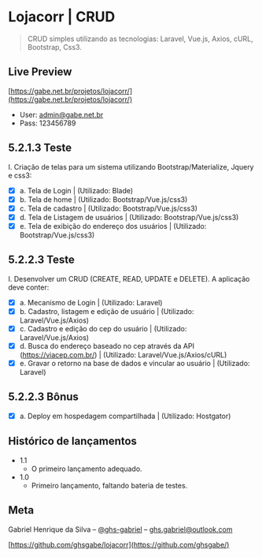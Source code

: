 # Lojacorr | CRUD
> CRUD simples utilizando as tecnologias: Laravel, Vue.js, Axios, cURL, Bootstrap, Css3.

## Live Preview

[https://gabe.net.br/projetos/lojacorr/](https://gabe.net.br/projetos/lojacorr/)
- User: admin@gabe.net.br
- Pass: 123456789

## 5.2.1.3	Teste
I.	Criação de telas para um sistema utilizando Bootstrap/Materialize, Jquery e css3:
- [x] a.	Tela de Login | (Utilizado: Blade)
- [x] b.	Tela de home | (Utilizado: Bootstrap/Vue.js/css3)
- [x] c.	Tela de cadastro | (Utilizado: Bootstrap/Vue.js/css3)
- [x] d.	Tela de Listagem de usuários | (Utilizado: Bootstrap/Vue.js/css3)
- [x] e.	Tela de exibição do endereço dos usuários | (Utilizado: Bootstrap/Vue.js/css3)

## 5.2.2.3	Teste
I.	Desenvolver um CRUD (CREATE, READ, UPDATE e DELETE). A aplicação deve conter: 
- [x] a.	Mecanismo de Login | (Utilizado: Laravel)
- [x] b.	Cadastro, listagem e edição de usuário | (Utilizado: Laravel/Vue.js/Axios)
- [x] c.	Cadastro e edição do cep do usuário | (Utilizado: Laravel/Vue.js/Axios)
- [x] d.	Busca do endereço baseado no cep através da API (https://viacep.com.br/) | (Utilizado: Laravel/Vue.js/Axios/cURL)
- [x] e.	Gravar o retorno na base de dados e vincular ao usuário |  (Utilizado: Laravel)

## 5.2.2.3 Bônus
- [x] a.	Deploy em hospedagem compartilhada |  (Utilizado: Hostgator)

## Histórico de lançamentos
* 1.1
    * O primeiro lançamento adequado.
* 1.0
    * Primeiro lançamento, faltando bateria de testes.

## Meta

Gabriel Henrique da Silva – [@ghs-gabriel](https://www.linkedin.com/in/ghs-gabriel/) – ghs.gabriel@outlook.com

[https://github.com/ghsgabe/lojacorr](https://github.com/ghsgabe/)